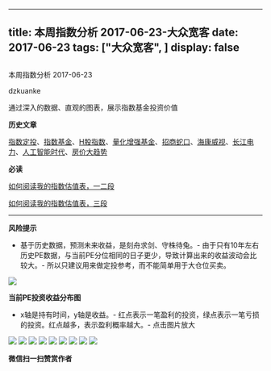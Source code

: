 
---
title:   本周指数分析 2017-06-23-大众宽客
date: 2017-06-23
tags: ["大众宽客", ]
display: false
---


## 



本周指数分析 2017-06-23




dzkuanke




通过深入的数据、直观的图表，展示指数基金投资价值


**历史文章**

[指数定投](http://mp.weixin.qq.com/s?__biz=MzAwMTc1MDcwNw==&amp;mid=2648271933&amp;idx=1&amp;sn=ac6f7b376e44b1093c9559fc574670c2&amp;chksm=82f92fe1b58ea6f72b3a16ef74e06006f0bb84573107c12d3f938a0e43040c20a0149f0ec749&amp;scene=21#wechat_redirect)、[指数基金](http://mp.weixin.qq.com/s?__biz=MzAwMTc1MDcwNw==&amp;mid=2648271880&amp;idx=1&amp;sn=d2267d70c34cebfa9294e4e5dea7420d&amp;chksm=82f92fd4b58ea6c202fbf4896f14d8cbe788bdae1f20cc5f25b79fb15baa5dc213fe3701c34c&amp;scene=21#wechat_redirect)、[H股指数](http://mp.weixin.qq.com/s?__biz=MzAwMTc1MDcwNw==&amp;mid=2648271851&amp;idx=1&amp;sn=2aeb4628e081467a2a24929368c2871a&amp;chksm=82f92837b58ea12153cfbf433d537f35bc07467904e496b8dbcdcdb292114ecaafdce23b4339&amp;scene=21#wechat_redirect)、[量化增强基金](http://mp.weixin.qq.com/s?__biz=MzAwMTc1MDcwNw==&amp;mid=2648271895&amp;idx=1&amp;sn=f19909fdde51c21b2b817a4df839d219&amp;chksm=82f92fcbb58ea6ddb74259952f94fbc27aebec2ae9af694b63caa6d3014ac02d648d98e6cebf&amp;scene=21#wechat_redirect)、[招商蛇口](http://mp.weixin.qq.com/s?__biz=MzAwMTc1MDcwNw==&amp;mid=2648271942&amp;idx=1&amp;sn=a1e88955f8d7f0d083884c1d6d6bd806&amp;chksm=82f92f9ab58ea68c2a59fb9369fd8bdd6064ecfda6d5dd9a29d99c723bad73583fac93a438b6&amp;scene=21#wechat_redirect)、[海康威视](http://mp.weixin.qq.com/s?__biz=MzAwMTc1MDcwNw==&amp;mid=2648271950&amp;idx=1&amp;sn=764532ee89c33e91719609d18f0ca7ea&amp;chksm=82f92f92b58ea6844bbdbca284497101ef0398c2f3b7544d92cf5a317f8f78e3e92d55280c0f&amp;scene=21#wechat_redirect)、[长江电力](http://mp.weixin.qq.com/s?__biz=MzAwMTc1MDcwNw==&amp;mid=2648271943&amp;idx=1&amp;sn=aa31f79b5eaf8a8b6dbb3da4a7bf3440&amp;chksm=82f92f9bb58ea68db6558a129c50e76ab902d00312a4614b4abb7a792aaf851769e1c769e2fe&amp;scene=21#wechat_redirect)、[人工智能时代](http://mp.weixin.qq.com/s?__biz=MzAwMTc1MDcwNw==&amp;mid=2648271966&amp;idx=1&amp;sn=86dff0506c7c0dfdca1f7b8756595906&amp;chksm=82f92f82b58ea694f03e4c9eb05438b791b8b7212ad6e9ad97aa6459b7ac4c53f1ee048fe934&amp;scene=21#wechat_redirect)、[房价大趋势](http://mp.weixin.qq.com/s?__biz=MzAwMTc1MDcwNw==&amp;mid=2648271977&amp;idx=1&amp;sn=f7b86f79fa6fc1e75833012c327c0fcd&amp;chksm=82f92fb5b58ea6a3c042c0eecdf02391a5c1cfd01b69beea993928f30327cecfd10af20dae24&amp;scene=21#wechat_redirect)



**必读**

[如何阅读我的指数估值表，一二段](http://mp.weixin.qq.com/s?__biz=MzAwMTc1MDcwNw==&amp;mid=2648272034&amp;idx=1&amp;sn=12b1858af175753f5ccebc0bc6c4cb4f&amp;chksm=82f92f7eb58ea668f844f51102599d20bb8730f438010159de83e85a4a34df3d44d568a9feb2&amp;scene=21#wechat_redirect)

[如何阅读我的指数估值表，三段](http://mp.weixin.qq.com/s?__biz=MzAwMTc1MDcwNw==&amp;mid=2648272039&amp;idx=1&amp;sn=09c59d023c3ce227046966f260777cd5&amp;chksm=82f92f7bb58ea66dab5c428c2205bd4dda180360b643b28a357ab3e73a38d19303124242ad4d&amp;scene=21#wechat_redirect)**[](http://mp.weixin.qq.com/s?__biz=MzAwMTc1MDcwNw==&amp;mid=2648272039&amp;idx=1&amp;sn=09c59d023c3ce227046966f260777cd5&amp;chksm=82f92f7bb58ea66dab5c428c2205bd4dda180360b643b28a357ab3e73a38d19303124242ad4d&amp;scene=21#wechat_redirect)**

****

**风险提示**
- 基于历史数据，预测未来收益，是刻舟求剑、守株待兔。- 由于只有10年左右历史PE数据，与当前PE分位相同的日子更少，导致计算出来的收益波动会比较大。- 所以只建议用来做定投参考，而不能简单用于大仓位买卖。


<img data-s="300,640" data-type="png" src="http://mmbiz.qpic.cn/mmbiz_png/PKw3FQPmhIgGT7FcBibfoCmRtvrpoicBjvrTajeCibnMT2XriaDrA9Q3Q4qNbrTJ5MaBcXaWcElGKuSiaia1OdGTO8XQ/0?wx_fmt=png" data-ratio="0.48592870544090055" data-w="1066"/>





**当前PE投资收益分布图**
- x轴是持有时间，y轴是收益。- 红点表示一笔盈利的投资，绿点表示一笔亏损的投资。红点越多，表示盈利概率越大。- 点击图片放大


<img data-s="300,640" data-type="png" src="http://mmbiz.qpic.cn/mmbiz_png/PKw3FQPmhIgGT7FcBibfoCmRtvrpoicBjvDneDsdJGZxNGx78EcOibjampdMZJJ5XeQJohCIfAfEYEiaHR68CSCKxg/0?wx_fmt=png" style="" data-ratio="0.6427432216905901" data-w="627"/>

<img data-s="300,640" data-type="png" src="http://mmbiz.qpic.cn/mmbiz_png/PKw3FQPmhIgGT7FcBibfoCmRtvrpoicBjv0s1Cr2MEmwFkqfFhuGrd61Hqqu0nJjf7mazKSE9rkMknLH0zK02fqg/0?wx_fmt=png" style="" data-ratio="0.6427432216905901" data-w="627"/>

<img data-s="300,640" data-type="png" src="http://mmbiz.qpic.cn/mmbiz_png/PKw3FQPmhIgGT7FcBibfoCmRtvrpoicBjvcFOyl1KaVRjOCfSN2ut3qszeRMbYoWX0309z1nP38Mvapccx52THVQ/0?wx_fmt=png" style="" data-ratio="0.6427432216905901" data-w="627"/>

<img data-s="300,640" data-type="png" src="http://mmbiz.qpic.cn/mmbiz_png/PKw3FQPmhIgGT7FcBibfoCmRtvrpoicBjvGCuVUAU6wXyDyDtvFjfnfDPJiboB7r89py74hLe8YhFsicXMM8kKhh6Q/0?wx_fmt=png" style="" data-ratio="0.6427432216905901" data-w="627"/>

<img data-s="300,640" data-type="png" src="http://mmbiz.qpic.cn/mmbiz_png/PKw3FQPmhIgGT7FcBibfoCmRtvrpoicBjvV3JoWvv13m6d8LyJYglAPm2fdK49nWibsWrs9gEnV998Toycq5QtVxQ/0?wx_fmt=png" style="" data-ratio="0.6427432216905901" data-w="627"/>

<img data-s="300,640" data-type="png" src="http://mmbiz.qpic.cn/mmbiz_png/PKw3FQPmhIgGT7FcBibfoCmRtvrpoicBjvNAzx1j28eCJCdvMv9Vo736ZTT7HsruEAw5X1ojaia3kKInDVEXUsXBQ/0?wx_fmt=png" style="" data-ratio="0.6427432216905901" data-w="627"/>

<img data-s="300,640" data-type="png" src="http://mmbiz.qpic.cn/mmbiz_png/PKw3FQPmhIgGT7FcBibfoCmRtvrpoicBjv9ewVu7feBgETQxPp2jd2ArnbSY403DNibbk0ib9hiaKssVVBXv9icbkaicA/0?wx_fmt=png" style="" data-ratio="0.6427432216905901" data-w="627"/>

<img data-s="300,640" data-type="png" src="http://mmbiz.qpic.cn/mmbiz_png/PKw3FQPmhIgGT7FcBibfoCmRtvrpoicBjvfica37FB3rUnA6QX7kb6EFhzfCCicxCicLqHFaiaZowck8nZrZNGcfhexg/0?wx_fmt=png" style="" data-ratio="0.6427432216905901" data-w="627"/>

<img data-s="300,640" data-type="png" src="http://mmbiz.qpic.cn/mmbiz_png/PKw3FQPmhIgGT7FcBibfoCmRtvrpoicBjvDFWWh6aSjDOSLKOJo1k76SPiaaeicWx65qKibCBnAib9g58qIk3dL1WO3A/0?wx_fmt=png" style="white-space: normal;" data-ratio="0.6427432216905901" data-w="627"/>




**微信扫一扫赞赏作者**















